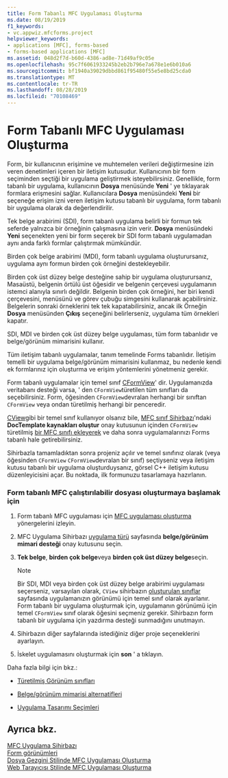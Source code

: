 ```yaml
---
title: Form Tabanlı MFC Uygulaması Oluşturma
ms.date: 08/19/2019
f1_keywords:
- vc.appwiz.mfcforms.project
helpviewer_keywords:
- applications [MFC], forms-based
- forms-based applications [MFC]
ms.assetid: 048d2f7d-b60d-4386-ad8e-71d49af9c05e
ms.openlocfilehash: 95c7f6061933245b2eb2b796e7a678e1e6b010a6
ms.sourcegitcommit: bf1940a39029dbbd861f95480f55e5e8bd25cda0
ms.translationtype: MT
ms.contentlocale: tr-TR
ms.lasthandoff: 08/28/2019
ms.locfileid: "70108469"
---
```

# <a name="creating-a-forms-based-mfc-application"></a>Form Tabanlı MFC Uygulaması Oluşturma

Form, bir kullanıcının erişimine ve muhtemelen verileri değiştirmesine izin veren denetimleri içeren bir iletişim kutusudur. Kullanıcının bir form seçiminden seçtiği bir uygulama geliştirmek isteyebilirsiniz. Genellikle, form tabanlı bir uygulama, kullanıcının **Dosya** menüsünde **Yeni** ' ye tıklayarak formlara erişmesini sağlar. Kullanıcılara **Dosya** menüsündeki **Yeni** bir seçeneğe erişim izni veren iletişim kutusu tabanlı bir uygulama, form tabanlı bir uygulama olarak da değerlendirilir.

Tek belge arabirimi (SDI), form tabanlı uygulama belirli bir formun tek seferde yalnızca bir örneğinin çalışmasına izin verir. **Dosya** menüsündeki **Yeni** seçenekten yeni bir form seçerek bir SDI form tabanlı uygulamadan aynı anda farklı formlar çalıştırmak mümkündür.

Birden çok belge arabirimi (MDI), form tabanlı uygulama oluşturursanız, uygulama aynı formun birden çok örneğini destekleyebilir.

Birden çok üst düzey belge desteğine sahip bir uygulama oluşturursanız, Masaüstü, belgenin örtülü üst öğesidir ve belgenin çerçevesi uygulamanın istemci alanıyla sınırlı değildir. Belgenin birden çok örneğini, her biri kendi çerçevesini, menüsünü ve görev çubuğu simgesini kullanarak açabilirsiniz. Belgelerin sonraki örneklerini tek tek kapatabilirsiniz, ancak ilk Örneğin **Dosya** menüsünden **Çıkış** seçeneğini belirlerseniz, uygulama tüm örnekleri kapatır.

SDI, MDI ve birden çok üst düzey belge uygulaması, tüm form tabanlıdır ve belge/görünüm mimarisini kullanır.

Tüm iletişim tabanlı uygulamalar, tanım temelinde Forms tabanlıdır. İletişim temelli bir uygulama belge/görünüm mimarisini kullanmaz, bu nedenle kendi ek formlarınız için oluşturma ve erişim yöntemlerini yönetmeniz gerekir.

Form tabanlı uygulamalar için temel sınıf [CFormView](cformview-class.md)' dir. Uygulamanızda veritabanı desteği varsa, ' den `CFormView`türetilen tüm sınıfları da seçebilirsiniz. Form, öğesinden `CFormView`devralan herhangi bir sınıftan `CFormView` veya ondan türetilmiş herhangi bir penceredir.

[CView](cview-class.md)gibi bir temel sınıf kullanıyor olsanız bile, [MFC sınıf Sihirbazı](document-template-strings-mfc-add-class-wizard.md)'ndaki **DocTemplate kaynakları oluştur** onay kutusunun içinden `CFormView` türetilmiş [bir MFC sınıfı ekleyerek](adding-an-mfc-class.md) ve daha sonra uygulamalarınızı Forms tabanlı hale getirebilirsiniz.

Sihirbazla tamamladıktan sonra projeniz açılır ve temel sınıfınız olarak (veya öğesinden `CFormView` `CFormView`devralan bir sınıf) seçtiyseniz veya iletişim kutusu tabanlı bir uygulama oluşturduysanız, görsel C++ iletişim kutusu düzenleyicisini açar. Bu noktada, ilk formunuzu tasarlamaya hazırlanın.

### <a name="to-begin-creating-a-forms-based-mfc-executable"></a>Form tabanlı MFC çalıştırılabilir dosyası oluşturmaya başlamak için

1. Form tabanlı MFC uygulaması için [MFC uygulaması oluşturma](creating-an-mfc-application.md) yönergelerini izleyin.

1. MFC Uygulama Sihirbazı [uygulama türü](application-type-mfc-application-wizard.md) sayfasında **belge/görünüm mimari desteği** onay kutusunu seçin.

1. **Tek belge**, **birden çok belge**veya **birden çok üst düzey belge**seçin.

    > [!NOTE]
    >  Bir SDI, MDI veya birden çok üst düzey belge arabirimi uygulaması seçerseniz, varsayılan olarak, `CView` sihirbazın [oluşturulan sınıflar](generated-classes-mfc-application-wizard.md) sayfasında uygulamanızın görünümü için temel sınıf olarak ayarlanır. Form tabanlı bir uygulama oluşturmak için, uygulamanın görünümü için temel `CFormView` sınıf olarak öğesini seçmeniz gerekir. Sihirbazın form tabanlı bir uygulama için yazdırma desteği sunmadığını unutmayın.

1. Sihirbazın diğer sayfalarında istediğiniz diğer proje seçeneklerini ayarlayın.

1. İskelet uygulamasını oluşturmak için **son** ' a tıklayın.

Daha fazla bilgi için bkz.:

- [Türetilmiş Görünüm sınıfları](../derived-view-classes-available-in-mfc.md)

- [Belge/görünüm mimarisi alternatifleri](../alternatives-to-the-document-view-architecture.md)

- [Uygulama Tasarımı Seçimleri](../application-design-choices.md)

## <a name="see-also"></a>Ayrıca bkz.

[MFC Uygulama Sihirbazı](mfc-application-wizard.md)<br/>
[Form görünümleri](../form-views-mfc.md)<br/>
[Dosya Gezgini Stilinde MFC Uygulaması Oluşturma](creating-a-file-explorer-style-mfc-application.md)<br/>
[Web Tarayıcısı Stilinde MFC Uygulaması Oluşturma](creating-a-web-browser-style-mfc-application.md)
